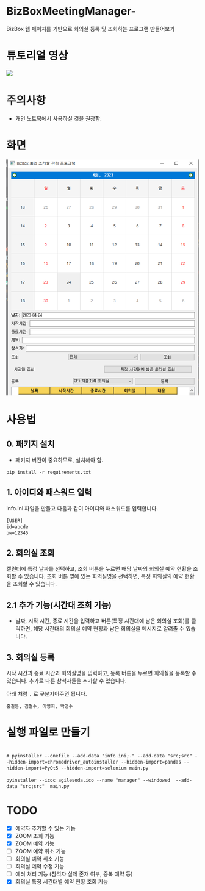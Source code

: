 # BizBoxMeetingManager-
BizBox 웹 페이지를 기반으로 회의실 등록 및 조회하는 프로그램 만들어보기

# 튜토리얼 영상




<img src='./tutorial.gif'> </img>

# 주의사항
- 개인 노트북에서 사용하실 것을 권장함.
# 화면

![image info](./output.PNG)


# 사용법

## 0. 패키지 설치

- 패키지 버전이 중요하므로, 설치해야 함. 

```
pip install -r requirements.txt
```

## 1. 아이디와 패스워드 입력

info.ini 파일을 만들고 다음과 같이 아이디와 패스워드를 입력합니다.

```
[USER]
id=abcde
pw=12345
```

## 2. 회의실 조회

캘린더에 특정 날짜를 선택하고, 조회 버튼을 누르면 해당 날짜의 회의실 예약 현황을 조회할 수 있습니다.
조회 버튼 옆에 있는 회의실명을 선택하면, 특정 회의실의 예약 현황을 조회할 수 있습니다.

## 2.1 추가 기능(시간대 조회 기능)

- 날짜, 시작 시간, 종료 시간을 입력하고 버튼(특정 시간대에 남은 회의실 조회)를 클릭하면, 해당 시간대의 회의실 예약 현황과 남은 회의실을 메시지로 알려줄 수 있습니다.

## 3. 회의실 등록
시작 시간과 종료 시간과 회의실명을 입력하고, 등록 버튼을 누르면 회의실을 등록할 수 있습니다.
추가로 다른 참석자들을 추가할 수 있습니다.

아래 처럼 `,` 로 구분지어주면 됩니다.

```
홍길동, 김철수, 이영희, 박영수
```

# 실행 파일로 만들기

```

# pyinstaller --onefile --add-data "info.ini;." --add-data "src;src" --hidden-import=chromedriver_autoinstaller --hidden-import=pandas --hidden-import=PyQt5 --hidden-import=selenium main.py

pyinstaller --icoc agilesoda.ico --name "manager" --windowed  --add-data "src;src"  main.py

```

# TODO

- [x] 예약자 추가할 수 있는 기능
- [x] ZOOM 조회 기능
- [x] ZOOM 예약 기능
- [ ] ZOOM 예약 취소 기능
- [ ] 회의실 예약 취소 기능
- [ ] 회의실 예약 수정 기능
- [ ] 에러 처리 기능 (참석자 실제 존재 여부, 중복 예약 등)
- [x] 회의실 특정 시간대별 예약 현황 조회 기능

